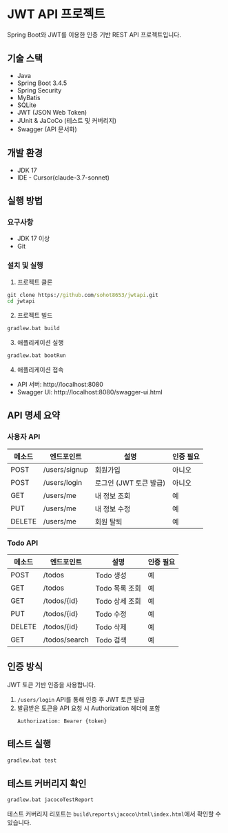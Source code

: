# JWT API 프로젝트

Spring Boot와 JWT를 이용한 인증 기반 REST API 프로젝트입니다.

## 기술 스택

- Java
- Spring Boot 3.4.5
- Spring Security
- MyBatis
- SQLite
- JWT (JSON Web Token)
- JUnit & JaCoCo (테스트 및 커버리지)
- Swagger (API 문서화)

## 개발 환경

- JDK 17
- IDE - Cursor(claude-3.7-sonnet)

## 실행 방법

### 요구사항

- JDK 17 이상
- Git

### 설치 및 실행

1. 프로젝트 클론

```cmd
git clone https://github.com/sohot8653/jwtapi.git
cd jwtapi
```

2. 프로젝트 빌드

```cmd
gradlew.bat build
```

3. 애플리케이션 실행

```cmd
gradlew.bat bootRun
```

4. 애플리케이션 접속

- API 서버: http://localhost:8080
- Swagger UI: http://localhost:8080/swagger-ui.html

## API 명세 요약

### 사용자 API

| 메소드 | 엔드포인트     | 설명                   | 인증 필요 |
|--------|----------------|------------------------|-----------|
| POST   | /users/signup  | 회원가입               | 아니오    |
| POST   | /users/login   | 로그인 (JWT 토큰 발급) | 아니오    |
| GET    | /users/me      | 내 정보 조회           | 예        |
| PUT    | /users/me      | 내 정보 수정           | 예        |
| DELETE | /users/me      | 회원 탈퇴              | 예        |

### Todo API

| 메소드 | 엔드포인트        | 설명            | 인증 필요 |
|--------|--------------------|-----------------|-----------|
| POST   | /todos             | Todo 생성       | 예        |
| GET    | /todos             | Todo 목록 조회  | 예        |
| GET    | /todos/{id}        | Todo 상세 조회  | 예        |
| PUT    | /todos/{id}        | Todo 수정       | 예        |
| DELETE | /todos/{id}        | Todo 삭제       | 예        |
| GET    | /todos/search      | Todo 검색       | 예        |

## 인증 방식

JWT 토큰 기반 인증을 사용합니다.

1. `/users/login` API를 통해 인증 후 JWT 토큰 발급
2. 발급받은 토큰을 API 요청 시 Authorization 헤더에 포함
   ```
   Authorization: Bearer {token}
   ```

## 테스트 실행

```cmd
gradlew.bat test
```

## 테스트 커버리지 확인

```cmd
gradlew.bat jacocoTestReport
```

테스트 커버리지 리포트는 `build\reports\jacoco\html\index.html`에서 확인할 수 있습니다. 